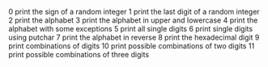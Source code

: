 0 print the sign of a random integer
1 print the last digit of a random integer
2 print the alphabet
3 print the alphabet in upper and lowercase
4 print the alphabet with some exceptions
5 print all single digits
6 print single digits using putchar
7 print the alphabet in reverse
8 print the hexadecimal digit
9 print combinations of digits
10 print possible combinations of two digits
11 print possible combinations of three digits